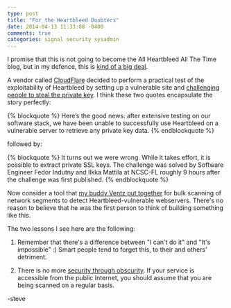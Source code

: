 ```yaml
---
type: post
title: "For the Heartbleed Doubters"
date: 2014-04-13 11:33:08 -0400
comments: true
categories: signal security sysadmin
---
```

I promise that this is not going to become the All Heartbleed All The Time blog, but in my defence, this is [kind of a big deal](http://blog.jcuff.net/2011/12/cautionary-tale-about-storage-and.html).

A vendor called [CloudFlare](https://www.cloudflare.com/overview) decided to perform a practical test of the exploitability of Heartbleed by setting up a vulnerable site and [challenging people to steal the private key](http://blog.cloudflare.com/answering-the-critical-question-can-you-get-private-ssl-keys-using-heartbleed).  I think these two quotes encapsulate the story perfectly:

{% blockquote %}
Here’s the good news: after extensive testing on our software stack, we have been unable to successfully use Heartbleed on a vulnerable server to retrieve any private key data.
{% endblockquote %}

followed by:

{% blockquote %}
It turns out we were wrong. While it takes effort, it is possible to extract private SSL keys. The challenge was solved by Software Engineer Fedor Indutny and Ilkka Mattila at NCSC-FL roughly 9 hours after the challenge was first published.
{% endblockquote %}

Now consider a tool that [my buddy Ventz put together](http://blog.vpetkov.net/2014/04/11/ridiculously-fast-heartbleed-subnet-scanner-nmap-heartbleed-howto-and-tutorial/) for bulk scanning of network segments to detect Heartbleed-vulnerable webservers.  There's no reason to believe that he was the first person to think of building something like this.

The two lessons I see here are the following:

1. Remember that there's a difference between "I can't do it" and "It's impossible" :)  Smart people tend to forget this, to their and others' detriment.

2. There is no more [security through obscurity](https://en.wikipedia.org/wiki/Security_through_obscurity).  If your service is accessible from the public Internet, you should assume that you are being scanned on a regular basis.

-steve
